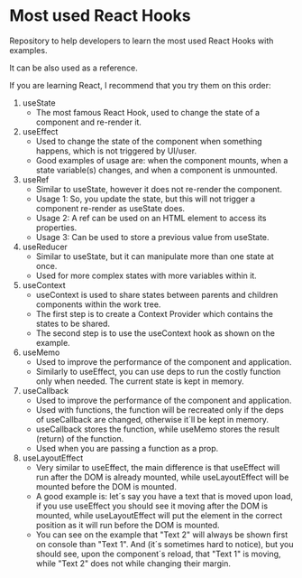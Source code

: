 # Most used React Hooks

Repository to help developers to learn the most used React Hooks with examples.

It can be also used as a reference.

If you are learning React, I recommend that you try them on this order:

1. useState
    - The most famous React Hook, used to change the state of a component and re-render it.
2. useEffect
    - Used to change the state of the component when something happens, which is not triggered by UI/user.
    - Good examples of usage are: when the component mounts, when a state variable(s) changes, and when a component is unmounted.
3. useRef
    - Similar to useState, however it does not re-render the component.
    - Usage 1: So, you update the state, but this will not trigger a component re-render as useState does.
    - Usage 2: A ref can be used on an HTML element to access its properties.
    - Usage 3: Can be used to store a previous value from useState.
4. useReducer
    - Similar to useState, but it can manipulate more than one state at once.
    - Used for more complex states with more variables within it.
5. useContext
    - useContext is used to share states between parents and children components within the work tree.
    - The first step is to create a Context Provider which contains the states to be shared.
    - The second step is to use the useContext hook as shown on the example.
6. useMemo
    - Used to improve the performance of the component and application.
    - Similarly to useEffect, you can use deps to run the costly function only when needed. The current state is kept in memory.
7. useCallback
    - Used to improve the performance of the component and application.
    - Used with functions, the function will be recreated only if the deps of useCallback are changed, otherwise it´ll be kept in memory.
    - useCallback stores the function, while useMemo stores the result (return) of the function.
    - Used when you are passing a function as a prop.
8. useLayoutEffect
    - Very similar to useEffect, the main difference is that useEffect will run after the DOM is already mounted, while useLayoutEffect will be mounted before the DOM is mounted.
    - A good example is: let´s say you have a text that is moved upon load, if you use useEffect you should see it moving after the DOM is mounted, while useLayoutEffect will put the element in the correct position as it will run before the DOM is mounted.
    - You can see on the example that "Text 2" will always be shown first on console than "Text 1". And (it´s sometimes hard to notice), but you should see, upon the component´s reload, that "Text 1" is moving, while "Text 2" does not while changing their margin.